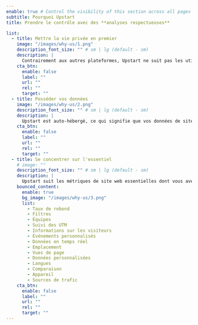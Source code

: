 ```yaml
---
enable: true # Control the visibility of this section across all pages where it is used
subtitle: Pourquoi Upstart
title: Prendre le contrôle avec des **analyses respectueuses**

list:
  - title: Mettre la vie privée en premier
    image: "/images/why-us/1.png"
    description_font_size: "" # sm | lg (default - sm)
    description: |
      Contrairement aux autres plateformes, Upstart ne suit pas les utilisateurs entre les sites web et ne collecte aucune information personnelle identifiable.
    cta_btn:
      enable: false
      label: ""
      url: ""
      rel: ""
      target: ""
  - title: Posséder vos données
    image: "/images/why-us/2.png"
    description_font_size: "" # sm | lg (default - sm)
    description: |
      Upstart est auto-hébergé, ce qui signifie que vos données de site web restent sur votre serveur. Vous avez le.
    cta_btn:
      enable: false
      label: ""
      url: ""
      rel: ""
      target: ""
  - title: Se concentrer sur l'essentiel
    # image: ""
    description_font_size: "" # sm | lg (default - sm)
    description: |
      Upstart suit les métriques de site web essentielles dont vous avez besoin - vues de page, démographie des visiteurs et événements personnalisés. Aucune donnée inutile.
    bounced_content:
      enable: true
      bg_image: "/images/why-us/3.png"
      list:
        - Taux de rebond
        - Filtres
        - Équipes
        - Suivi des UTM
        - Informations sur les visiteurs
        - Événements personnalisés
        - Données en temps réel
        - Emplacement
        - Vues de page
        - Données personnalisées
        - Langues
        - Comparaison
        - Appareil
        - Sources de trafic
    cta_btn:
      enable: false
      label: ""
      url: ""
      rel: ""
      target: ""
---
```

